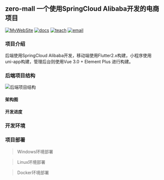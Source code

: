 ## zero-mall 一个使用SpringCloud Alibaba开发的电商项目
[![MyWebSite](https://img.shields.io/badge/我的站点-whoiszxl-blue.svg)](http://whoiszxl.com)
[![docs](https://img.shields.io/badge/docs-reference-green.svg)](http://zero-mall.whoiszxl.com)
[![teach](https://img.shields.io/badge/演示-mall-orange.svg)](https://zero-mall.whoiszxl.com)
[![email](https://img.shields.io/badge/email-whoiszxl@gmail.com-red.svg)](whoiszxl@gmail.com)


### 项目介绍
后端使用SpringCloud Alibaba开发，移动端使用Flutter2.x构建，小程序使用uni-app构建，管理后台则使用Vue 3.0 + Element Plus 进行构建。

### 后端项目结构
![后端项目结构](https://zero-mall.oss-cn-shenzhen.aliyuncs.com/docs/zero-mall-project.png)


#### 架构图


#### 开发进度


### 开发环境


### 项目部署

> Windows环境部署


> Linux环境部署


> Docker环境部署